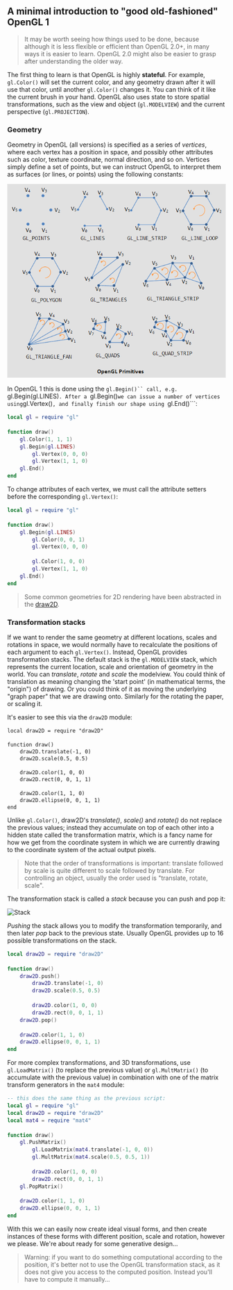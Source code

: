 ## A minimal introduction to "good old-fashioned" OpenGL 1

> It may be worth seeing how things used to be done, because although it is less flexible or efficient than OpenGL 2.0+, in many ways it is easier to learn. OpenGL 2.0 might also be easier to grasp after understanding the older way.

The first thing to learn is that OpenGL is highly **stateful**. For example, ```gl.Color()``` will set the current color, and any geometry drawn after it will use that color, until another ```gl.Color()``` changes it. You can think of it like the current brush in your hand. OpenGL also uses state to store spatial transformations, such as the view and object (```gl.MODELVIEW```) and the current perspective (```gl.PROJECTION```). 

### Geometry

Geometry in OpenGL (all versions) is specified as a series of *vertices*, where each vertex has a position in space, and possibly other attributes such as color, texture coordinate, normal direction, and so on. Vertices simply define a set of points, but we can instruct OpenGL to interpret them as surfaces (or lines, or points) using the following constants:

![Geometric primitives](img/GL_GeometricPrimitives.gif)

In OpenGL 1 this is done using the ```gl.Begin()`` call, e.g. ```gl.Begin(gl.LINES)```. After a ```gl.Begin()``` we can issue a number of vertices using ```gl.Vertex()```, and finally finish our shape using ```gl.End()```:

```lua
local gl = require "gl"

function draw()
	gl.Color(1, 1, 1)
	gl.Begin(gl.LINES)
		gl.Vertex(0, 0, 0)
		gl.Vertex(1, 1, 0)
	gl.End()
end
```

To change attributes of each vertex, we must call the attribute setters before the corresponding ```gl.Vertex()```:

```lua
local gl = require "gl"

function draw()
	gl.Begin(gl.LINES)
		gl.Color(0, 0, 1)
		gl.Vertex(0, 0, 0)
		
		gl.Color(1, 0, 0)	
		gl.Vertex(1, 1, 0)
	gl.End()
end
```

> Some common geometries for 2D rendering have been abstracted in the [draw2D](tutorial_2D.html).

### Transformation stacks

If we want to render the same geometry at different locations, scales and rotations in space, we would normally have to recalculate the positions of each argument to each ```gl.Vertex()```. Instead, OpenGL provides transformation stacks. The default stack is the ```gl.MODELVIEW``` stack, which represents the current location, scale and orientation of geometry in the world. You can *translate*, *rotate* and *scale* the modelview.  You could think of translation as meaning changing the 'start point' (in mathematical terms, the "origin") of drawing. Or you could think of it as moving the underlying "graph paper" that we are drawing onto. Similarly for the rotating the paper, or scaling it. 

It's easier to see this via the ```draw2D``` module:

```
local draw2D = require "draw2D"

function draw()
	draw2D.translate(-1, 0)
	draw2D.scale(0.5, 0.5)

	draw2D.color(1, 0, 0)
	draw2D.rect(0, 0, 1, 1)
	
	draw2D.color(1, 1, 0)
	draw2D.ellipse(0, 0, 1, 1)
end
```

Unlike ```gl.Color()```, draw2D's *translate()*, *scale()* and *rotate()* do not replace the previous values; instead they accumulate on top of each other into a hidden state called the transformation matrix, which is a fancy name for how we get from the coordinate system in which we are currently drawing to the coordinate system of the actual output pixels. 

> Note that the order of transformations is important: translate followed by scale is quite different to scale followed by translate. For controlling an object, usually the order used is "translate, rotate, scale". 

The transformation stack is called a *stack* because you can push and pop it:

![Stack](http://upload.wikimedia.org/wikipedia/commons/2/29/Data_stack.svg)

*Pushing* the stack allows you to modify the transformation temporarily, and then later *pop* back to the previous state. Usually OpenGL provides up to 16 possible transformations on the stack.

```lua
local draw2D = require "draw2D"

function draw()
	draw2D.push()
		draw2D.translate(-1, 0)
		draw2D.scale(0.5, 0.5)

		draw2D.color(1, 0, 0)
		draw2D.rect(0, 0, 1, 1)
	draw2D.pop()
	
	draw2D.color(1, 1, 0)
	draw2D.ellipse(0, 0, 1, 1)
end
```

For more complex transformations, and 3D transformations, use ```gl.LoadMatrix()``` (to replace the previous value) or ```gl.MultMatrix()``` (to accumulate with the previous value) in combination with one of the matrix transform generators in the ```mat4``` module:

```lua
-- this does the same thing as the previous script:
local gl = require "gl"
local draw2D = require "draw2D"
local mat4 = require "mat4"

function draw()
	gl.PushMatrix()
		gl.LoadMatrix(mat4.translate(-1, 0, 0))
		gl.MultMatrix(mat4.scale(0.5, 0.5, 1))
		
		draw2D.color(1, 0, 0)
		draw2D.rect(0, 0, 1, 1)
	gl.PopMatrix()
	
	draw2D.color(1, 1, 0)
	draw2D.ellipse(0, 0, 1, 1)
end
```

With this we can easily now create ideal visual forms, and then create instances of these forms with different position, scale and rotation, however we please. We're about ready for some generative design...

> Warning: if you want to do something computational according to the position, it's better not to use the OpenGL transformation stack, as it does not give you access to the computed position. Instead you'll have to compute it manually... 